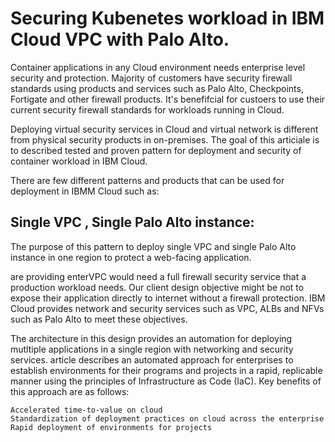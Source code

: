 # Securing Kubenetes workload in IBM Cloud VPC with Palo Alto. 

Container applications in any Cloud environment needs enterprise level security and protection. Majority of customers have security firewall standards using products and services such as Palo Alto, Checkpoints, Fortigate and other firewall products. It's benefifcial for custoers to use their current security firewall standards for workloads running in Cloud. 

Deploying virtual security services in Cloud and virtual network is different from physical security products in on-premises. The goal of this articiale is to described tested and proven pattern for deployment and security of container workload in IBM Cloud.

There are few different patterns and products that can be used for deployment in IBMM Cloud such as:


## Single VPC , Single Palo Alto instance:
The purpose of this pattern to deploy single VPC and single Palo Alto instance in one region to protect a web-facing application.


are providing enterVPC would need a full firewall security service that a production workload needs. Our client design objective might be not to expose their application directly to internet without a firewall protection. IBM Cloud provides network and security services such as VPC, ALBs and NFVs such as Palo Alto to meet these objectives.

The architecture in this design provides an automation for deploying mutltiple applications in a single region with networking and security services. 
article describes an automated approach for enterprises to establish environments for their programs and projects in a rapid, replicable manner using the principles of Infrastructure as Code (IaC). Key benefits of this approach are as follows:

    Accelerated time-to-value on cloud
    Standardization of deployment practices on cloud across the enterprise
    Rapid deployment of environments for projects
